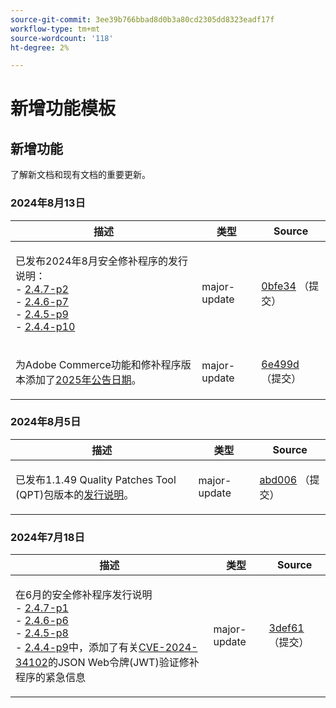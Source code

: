 ```yaml
---
source-git-commit: 3ee39b766bbad8d0b3a80cd2305dd8323eadf17f
workflow-type: tm+mt
source-wordcount: '118'
ht-degree: 2%

---
```

# 新增功能模板

## 新增功能

了解新文档和现有文档的重要更新。

### 2024年8月13日

<table style="table-layout:auto;">
  <thead>
    <tr>
      <th>描述</th>
      <th>类型</th>
      <th>Source</th>
    </tr>
  </thead>
  <tbody>
    <tr>
      <td><p>已发布2024年8月安全修补程序的发行说明：<br />- <a href="https://experienceleague.adobe.com/en/docs/commerce-operations/release/notes/security-patches/2-4-7-patches">2.4.7-p2</a><br />- <a href="https://experienceleague.adobe.com/en/docs/commerce-operations/release/notes/security-patches/2-4-6-patches">2.4.6-p7</a><br />- <a href="https://experienceleague.adobe.com/en/docs/commerce-operations/release/notes/security-patches/2-4-5-patches">2.4.5-p9</a><br />- <a href="https://experienceleague.adobe.com/en/docs/commerce-operations/release/notes/security-patches/2-4-4-patches">2.4.4-p10</a></p>
</td>
      <td>major-update</td>
      <td><a href="https://github.com/AdobeDocs/commerce-operations.en/commit/0bfe3444c045bbfacf63e59e609d75d43e9c44a0">0bfe34</a> （提交）</td>
    </tr>
    <tr>
      <td><p>为Adobe Commerce功能和修补程序版本添加了<a href="https://experienceleague.adobe.com/en/docs/commerce-operations/release/planning/schedule">2025年公告日期</a>。</p>
</td>
      <td>major-update</td>
      <td><a href="https://github.com/AdobeDocs/commerce-operations.en/commit/6e499dc4423b8f0a3b72ac9ae3e1223f5c4c4db7">6e499d</a> （提交）</td>
    </tr>
  </tbody>
</table>

### 2024年8月5日

<table style="table-layout:auto;">
  <thead>
    <tr>
      <th>描述</th>
      <th>类型</th>
      <th>Source</th>
    </tr>
  </thead>
  <tbody>
    <tr>
      <td><p>已发布1.1.49 Quality Patches Tool (QPT)包版本的<a href="https://experienceleague.adobe.com/docs/commerce-operations/tools/quality-patches-tool/release-notes.html">发行说明</a>。</p>
</td>
      <td>major-update</td>
      <td><a href="https://github.com/AdobeDocs/commerce-operations.en/commit/abd006da0182057336ba5adcd8ef198eb27e3319">abd006</a> （提交）</td>
    </tr>
  </tbody>
</table><!-- date_group -->

### 2024年7月18日

<table style="table-layout:auto;">
  <thead>
    <tr>
      <th>描述</th>
      <th>类型</th>
      <th>Source</th>
    </tr>
  </thead>
  <tbody>
    <tr>
      <td><p>在6月的安全修补程序发行说明<br />- <a href="https://experienceleague.adobe.com/en/docs/commerce-operations/release/notes/security-patches/2-4-7-patches">2.4.7-p1</a><br />- <a href="https://experienceleague.adobe.com/en/docs/commerce-operations/release/notes/security-patches/2-4-6-patches">2.4.6-p6</a><br />- <a href="https://experienceleague.adobe.com/en/docs/commerce-operations/release/notes/security-patches/2-4-5-patches">2.4.5-p8</a><br />- <a href="https://experienceleague.adobe.com/en/docs/commerce-operations/release/notes/security-patches/2-4-4-patches">2.4.4-p9</a>中，添加了有关<a href="https://nvd.nist.gov/vuln/detail/CVE-2024-34102">CVE-2024-34102</a>的JSON Web令牌(JWT)验证修补程序的紧急信息</p>
</td>
      <td>major-update</td>
      <td><a href="https://github.com/AdobeDocs/commerce-operations.en/commit/3def61189269c39102e5dba289b8e04c1cb68a23">3def61</a> （提交）</td>
    </tr>
  </tbody>
</table><!-- date_group --><!-- month_group --><!-- year_group -->
